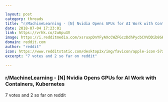 ```yaml
---

layout: post
category: threads
title: "r/MachineLearning - [N] Nvidia Opens GPUs for AI Work with Containers, Kubernetes"
date: 2018-07-04 17:23:01
link: https://vrhk.co/2u6pu3V
image: https://i.redditmedia.com/xsruxpDnYFyAXcCWZFGczDdhPycbCVVDDib8GK_Nhv8.jpg?s=2ecbb69d1f7ee0bcedaf61bf76c14a82
domain: reddit.com
author: "reddit"
icon: https://www.redditstatic.com/desktop2x/img/favicon/apple-icon-57x57.png
excerpt: "7 votes and 2 so far on reddit"

---
```


### r/MachineLearning - [N] Nvidia Opens GPUs for AI Work with Containers, Kubernetes

7 votes and 2 so far on reddit